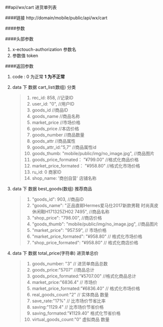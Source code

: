 ##api/wx/cart   进货单列表

####链接
    http://domain/mobile/public/api/wx/cart

####参数

####头部参数
1. x-ectouch-authorization     参数名
2.    参数值  token

####返回参数
1. code : 0 为正常   **1 为不正常**
2. data 下 数据 cart_list(数组)   分类
    > 1. rec_id: 858,    //记录ID
    > 2. user_id: "0",    //用户ID
    > 3. goods_id     //商品ID
    > 4. goods_name   //商品名称
    > 5. market_price   //市场价格
    > 6. goods_price    //本店价格
    > 7. goods_number   //商品数量
    > 8. goods_attr  //商品属性
    > 9. goods_attr_id:"5,7"  //商品属性id
    > 10. goods_thumb: "mobile/public/img/no_image.jpg",    //商品图片
    > 11. goods_price_formated： "¥799.00"   //格式化商品价格
    > 12. market_price_formated： "¥958.80"   //格式化市场价格
    > 13. ru_id: 0 商家ID
    > 14. shop_name: '商创自营'  店铺名称

3. data 下 数据 best_goods(数组)   推荐商品
    > 1. "goods_id": 903,     //商品ID
    > 2. "goods_name": "正品直邮Hermes爱马仕2017新款男鞋 时尚真皮休闲鞋H171325ZH02   7495",   //商品名称
    > 3. "shop_price": "798.00",    //商店价格
    > 4. "goods_thumb": "mobile/public/img/no_image.jpg",    //商品图片
    > 5. "market_price": "957.59",    //   市场价格
    > 6. "market_price_formated": "¥958.80"   // 格式化市场价格
    > 7. "shop_price_formated": "¥958.80"   // 格式化商店价格

4. data 下 数据 total_price(字符串)   进货单总价
    > 1. goods_number: "3"      // 进货单商品总数
    > 2. goods_price:"5707"       //商品总计
    > 3. goods_price_formated:"¥5707.00"     //格式化商品总计
    > 4. market_price:"6836.4"          //  市场价
    > 5. market_price_formated:"¥6836.40"     // 格式化市场价格
    > 6. real_goods_count:"2"       // 实体商品 数量 
    > 7. save_rate:"17%"     //   比市场价节省比率
    > 8. saving:"1129.4"       // 比市场价节省价格
    > 9. saving_formated:"¥1129.40"   格式化节省价格
    > 10. virtual_goods_count:"0"    虚拟商品 数量